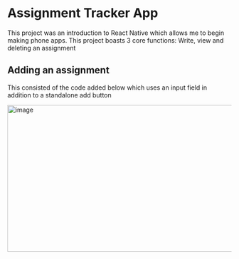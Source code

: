 # Assignment Tracker App
This project was an introduction to React Native which allows me to begin making phone apps. This project boasts 3 core functions: Write, view and deleting an assignment


## Adding an assignment
This consisted of the code added below which uses an input field in addition to a standalone add button

<img width="520" height="330" alt="image" src="https://github.com/user-attachments/assets/cadfab07-7c01-4dbd-aaa1-a21de9c5899f" />
